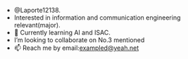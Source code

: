 -  @Laporte12138.
-  Interested in information and communication engineering relevant(major).
- 💞️ Currently learning AI and ISAC.
-  I’m looking to collaborate on No.3 mentioned
- 📫 Reach me by email:exampled@yeah.net

<!---
Laporte12138/Laporte12138 is a ✨ special ✨ repository because its `README.md` (this file) appears on your GitHub profile.
You can click the Preview link to take a look at your changes.
--->
